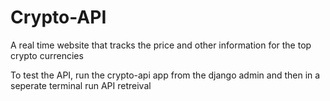 # Crypto-API
A real time website that tracks the price and other information for the top crypto currencies 

To test the API, run the crypto-api app from the django admin and then in a seperate terminal run API retreival
